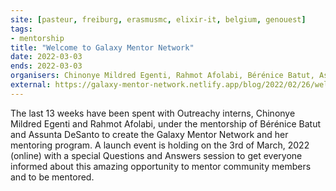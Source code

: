 ```yaml
---
site: [pasteur, freiburg, erasmusmc, elixir-it, belgium, genouest]
tags:
- mentorship
title: "Welcome to Galaxy Mentor Network"
date: 2022-03-03
ends: 2022-03-03
organisers: Chinonye Mildred Egenti, Rahmot Afolabi, Bérénice Batut, Assunta DeSanto
external: https://galaxy-mentor-network.netlify.app/blog/2022/02/26/welcome-launch/
---
```


The last 13 weeks have been spent with Outreachy interns, Chinonye Mildred Egenti and Rahmot Afolabi, under the mentorship of Bérénice Batut and Assunta DeSanto to create the Galaxy Mentor Network and her mentoring program. A launch event is holding on the 3rd of March, 2022 (online) with a special Questions and Answers session to get everyone informed about this amazing opportunity to mentor community members and to be mentored.
